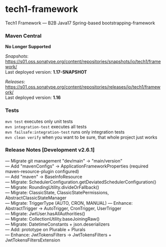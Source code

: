 # tech1-framework
Tech1 Framework — B2B Java17 Spring-based bootstrapping-framework 

### Maven Central
**No Longer Supported**

_Snapshots_: https://s01.oss.sonatype.org/content/repositories/snapshots/io/tech1/framework/  
Last deployed version: **1.17-SNAPSHOT**  

_Releases_: https://s01.oss.sonatype.org/content/repositories/releases/io/tech1/framework/  
Last deployed version: **1.16** 

### Tests
`mvn test` executes only unit tests  
`mvn integration-test` executes all tests  
`mvn failsafe:integration-test` runs only integration tests  
`mvn clean verify` when you want to be sure, that whole project just works  

### Release Notes [Development v2.6.1]
— Migrate git management "dev/main" → "main/version"  
— Add "mavenConfigs" → ApplicationFrameworkProperties (required maven-resource-plugin configured)  
— Add "maven" → BaseInfoResource  
— Migrate: SchedulerConfiguration.getDeviatedSchedulerConfiguration()  
— Migrate: RoundingUtility.divideOrFallback()  
— Migrate: ClassicState, ClassicStatePermissions, AbstractClassicStateManager  
— Migrate: TriggerType (AUTO, CRON, MANUAL)
— Enhance: AbstractTrigger → AutoTrigger, CronTrigger, UserTrigger  
— Migrate: JwtUser.hasAllAuthorities()  
— Migrate: CollectionUtility.baseJoiningRaw()  
— Migrate: DatetimeConstants + json.deserializers  
— Add: prototype on Plurable + Plurals  
— Enhance: JwtTokensFilters → JwtTokensFilters + JwtTokensFiltersExtension  
